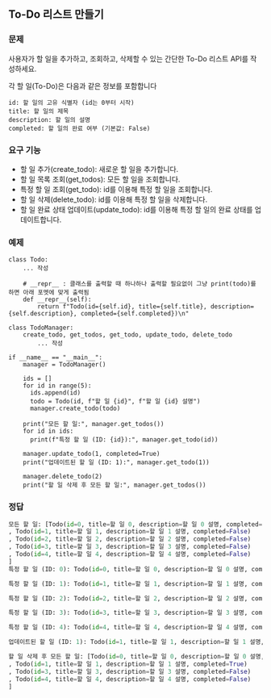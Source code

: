 ## To-Do 리스트 만들기

### 문제

사용자가 할 일을 추가하고, 조회하고, 삭제할 수 있는 간단한 To-Do 리스트 API를 작성하세요.

각 할 일(To-Do)은 다음과 같은 정보를 포함합니다

```
id: 할 일의 고유 식별자 (id는 0부터 시작)
title: 할 일의 제목
description: 할 일의 설명
completed: 할 일의 완료 여부 (기본값: False)
```

### 요구 기능

- 할 일 추가(create_todo): 새로운 할 일을 추가합니다.
- 할 일 목록 조회(get_todos): 모든 할 일을 조회합니다.
- 특정 할 일 조회(get_todo): id를 이용해 특정 할 일을 조회합니다.
- 할 일 삭제(delete_todo): id를 이용해 특정 할 일을 삭제합니다.
- 할 일 완료 상태 업데이트(update_todo): id를 이용해 특정 할 일의 완료 상태를 업데이트합니다.

### 예제

```
class Todo:
    ... 작성

    # __repr__ : 클래스를 출력할 때 하나하나 출력할 필요없이 그냥 print(todo)를 하면 아래 포멧에 맞게 출력됨
    def __repr__(self):
        return f"Todo(id={self.id}, title={self.title}, description={self.description}, completed={self.completed})\n"

class TodoManager:
    create_todo, get_todos, get_todo, update_todo, delete_todo
        ... 작성

if __name__ == "__main__":
    manager = TodoManager()

    ids = []
    for id in range(5):
      ids.append(id)
      todo = Todo(id, f"할 일 {id}", f"할 일 {id} 설명")
      manager.create_todo(todo)

    print("모든 할 일:", manager.get_todos())
    for id in ids:
      print(f"특정 할 일 (ID: {id}):", manager.get_todo(id))

    manager.update_todo(1, completed=True)
    print("업데이트된 할 일 (ID: 1):", manager.get_todo(1))

    manager.delete_todo(2)
    print("할 일 삭제 후 모든 할 일:", manager.get_todos())
```

### 정답

```python
모든 할 일: [Todo(id=0, title=할 일 0, description=할 일 0 설명, completed=False)
, Todo(id=1, title=할 일 1, description=할 일 1 설명, completed=False)
, Todo(id=2, title=할 일 2, description=할 일 2 설명, completed=False)
, Todo(id=3, title=할 일 3, description=할 일 3 설명, completed=False)
, Todo(id=4, title=할 일 4, description=할 일 4 설명, completed=False)
]
특정 할 일 (ID: 0): Todo(id=0, title=할 일 0, description=할 일 0 설명, completed=False)

특정 할 일 (ID: 1): Todo(id=1, title=할 일 1, description=할 일 1 설명, completed=False)

특정 할 일 (ID: 2): Todo(id=2, title=할 일 2, description=할 일 2 설명, completed=False)

특정 할 일 (ID: 3): Todo(id=3, title=할 일 3, description=할 일 3 설명, completed=False)

특정 할 일 (ID: 4): Todo(id=4, title=할 일 4, description=할 일 4 설명, completed=False)

업데이트된 할 일 (ID: 1): Todo(id=1, title=할 일 1, description=할 일 1 설명, completed=True)

할 일 삭제 후 모든 할 일: [Todo(id=0, title=할 일 0, description=할 일 0 설명, completed=False)
, Todo(id=1, title=할 일 1, description=할 일 1 설명, completed=True)
, Todo(id=3, title=할 일 3, description=할 일 3 설명, completed=False)
, Todo(id=4, title=할 일 4, description=할 일 4 설명, completed=False)
]
```

